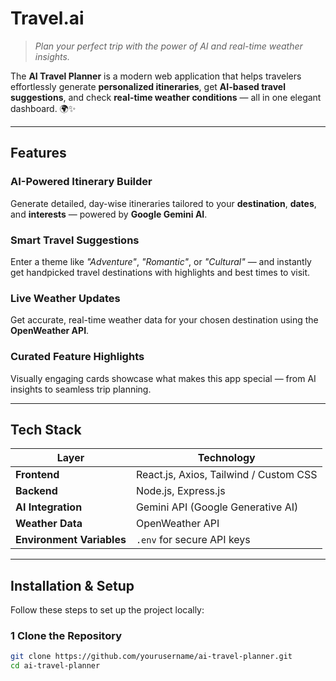 # Travel.ai

> *Plan your perfect trip with the power of AI and real-time weather insights.*

The **AI Travel Planner** is a modern web application that helps travelers effortlessly generate **personalized itineraries**, get **AI-based travel suggestions**, and check **real-time weather conditions** — all in one elegant dashboard. 🌍✨

---

##  Features

###  **AI-Powered Itinerary Builder**
Generate detailed, day-wise itineraries tailored to your **destination**, **dates**, and **interests** — powered by **Google Gemini AI**.

###  **Smart Travel Suggestions**
Enter a theme like *"Adventure"*, *"Romantic"*, or *"Cultural"* — and instantly get handpicked travel destinations with highlights and best times to visit.

###  **Live Weather Updates**
Get accurate, real-time weather data for your chosen destination using the **OpenWeather API**.

###  **Curated Feature Highlights**
Visually engaging cards showcase what makes this app special — from AI insights to seamless trip planning.

---

##  Tech Stack

| Layer | Technology |
|-------|-------------|
| **Frontend** | React.js, Axios, Tailwind / Custom CSS |
| **Backend** | Node.js, Express.js |
| **AI Integration** | Gemini API (Google Generative AI) |
| **Weather Data** | OpenWeather API |
| **Environment Variables** | `.env` for secure API keys |

---

##  Installation & Setup

Follow these steps to set up the project locally:

### 1️ Clone the Repository
```bash
git clone https://github.com/yourusername/ai-travel-planner.git
cd ai-travel-planner
